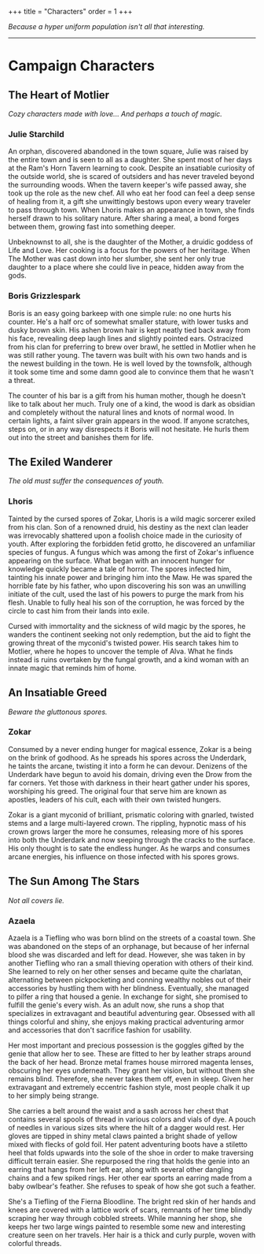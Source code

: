 +++
title = "Characters"
order = 1
+++

*Because a hyper uniform population isn't all that interesting.*

---
# Campaign Characters

## The Heart of Motlier
*Cozy characters made with love... And perhaps a touch of magic.*
### Julie Starchild

An orphan, discovered abandoned in the town square, Julie was raised by the entire town and is seen to all as a daughter. She spent most of her days at the Ram's Horn Tavern learning to cook. Despite an insatiable curiosity of the outside world, she is scared of outsiders and has never traveled beyond the surrounding woods. When the tavern keeper's wife passed away, she took up the role as the new chef. All who eat her food can feel a deep sense of healing from it, a gift she unwittingly bestows upon every weary traveler to pass through town. When Lhoris makes an appearance in town, she finds herself drawn to his solitary nature. After sharing a meal, a bond forges between them, growing fast into something deeper.

Unbeknownst to all, she is the daughter of the Mother, a druidic goddess of Life and Love. Her cooking is a focus for the powers of her heritage. When The Mother was cast down into her slumber, she sent her only true daughter to a place where she could live in peace, hidden away from the gods.

### Boris Grizzlespark

Boris is an easy going barkeep with one simple rule: no one hurts his counter. He's a half orc of somewhat smaller stature, with lower tusks and dusky brown skin. His ashen brown hair is kept neatly tied back away from his face, revealing deep laugh lines and slightly pointed ears. Ostracized from his clan for preferring to brew over brawl, he settled in Motlier when he was still rather young. The tavern was built with his own two hands and is the newest building in the town. He is well loved by the townsfolk, although it took some time and some damn good ale to convince them that he wasn't a threat.

The counter of his bar is a gift from his human mother, though he doesn't like to talk about her much. Truly one of a kind, the wood is dark as obsidian and completely without the natural lines and knots of normal wood. In certain lights, a faint silver grain appears in the wood. If anyone scratches, steps on, or in any way disrespects it Boris will not hesitate. He hurls them out into the street and banishes them for life.

## The Exiled Wanderer
*The old must suffer the consequences of youth.*
### Lhoris 

Tainted by the cursed spores of Zokar, Lhoris is a wild magic sorcerer exiled from his clan. Son of a renowned druid, his destiny as the next clan leader was irrevocably shattered upon a foolish choice made in the curiosity of youth. After exploring the forbidden fetid grotto, he discovered an unfamiliar species of fungus. A fungus which was among the first of Zokar's influence appearing on the surface. What began with an innocent hunger for knowledge quickly became a tale of horror. The spores infected him, tainting his innate power and bringing him into the Maw. He was spared the horrible fate by his father, who upon discovering his son was an unwilling initiate of the cult, used the last of his powers to purge the mark from his flesh. Unable to fully heal his son of the corruption, he was forced by the circle to cast him from their lands into exile.

Cursed with immortality and the sickness of wild magic by the spores, he wanders the continent seeking not only redemption, but the aid to fight the growing threat of the myconid's twisted power. His search takes him to Motlier, where he hopes to uncover the temple of Alva. What he finds instead is ruins overtaken by the fungal growth, and a kind woman with an innate magic that reminds him of home.

## An Insatiable Greed
*Beware the gluttonous spores.*
### Zokar

Consumed by a never ending hunger for magical essence, Zokar is a being on the brink of godhood. As he spreads his spores across the Underdark, he taints the arcane, twisting it into a form he can devour. Denizens of the Underdark have begun to avoid his domain, driving even the Drow from the far corners. Yet those with darkness in their heart gather under his spores, worshiping his greed. The original four that serve him are known as apostles, leaders of his cult, each with their own twisted hungers.

Zokar is a giant myconid of brilliant, prismatic coloring with gnarled, twisted stems and a large multi-layered crown. The rippling, hypnotic mass of his crown grows larger the more he consumes, releasing more of his spores into both the Underdark and now seeping through the cracks to the surface. His only thought is to sate the endless hunger. As he warps and consumes arcane energies, his influence on those infected with his spores grows.

## The Sun Among The Stars
*Not all covers lie.*
### Azaela

Azaela is a Tiefling who was born blind on the streets of a coastal town. She was abandoned on the steps of an orphanage, but because of her infernal blood she was discarded and left for dead. However, she was taken in by another Tiefling who ran a small thieving operation with others of their kind. She learned to rely on her other senses and became quite the charlatan, alternating between pickpocketing and conning wealthy nobles out of their accessories by hustling them with her blindness. Eventually, she managed to pilfer a ring that housed a genie. In exchange for sight, she promised to fulfill the genie's every wish. As an adult now, she runs a shop that specializes in extravagant and beautiful adventuring gear. Obsessed with all things colorful and shiny, she enjoys making practical adventuring armor and accessories that don't sacrifice fashion for usability.

Her most important and precious possession is the goggles gifted by the genie that allow her to see. These are fitted to her by leather straps around the back of her head. Bronze metal frames house mirrored magenta lenses, obscuring her eyes underneath. They grant her vision, but without them she remains blind. Therefore, she never takes them off, even in sleep. Given her extravagant and extremely eccentric fashion style, most people chalk it up to her simply being strange.

She carries a belt around the waist and a sash across her chest that contains several spools of thread in various colors and vials of dye. A pouch of needles in various sizes sits where the hilt of a dagger would rest. Her gloves are tipped in shiny metal claws painted a bright shade of yellow mixed with flecks of gold foil. Her patent adventuring boots have a stiletto heel that folds upwards into the sole of the shoe in order to make traversing difficult terrain easier. She repurposed the ring that holds the genie into an earring that hangs from her left ear, along with several other dangling chains and a few spiked rings. Her other ear sports an earring made from a baby owlbear's feather. She refuses to speak of how she got such a feather.

She's a Tiefling of the Fierna Bloodline. The bright red skin of her hands and knees are covered with a lattice work of scars, remnants of her time blindly scraping her way through cobbled streets. While manning her shop, she keeps her two large wings painted to resemble some new and interesting creature seen on her travels. Her hair is a thick and curly purple, woven with colorful threads.